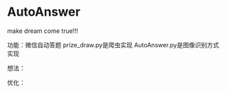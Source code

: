 # AutoAnswer
make dream come true!!!

功能：微信自动答题
prize_draw.py是爬虫实现
AutoAnswer.py是图像识别方式实现

想法：


优化：

